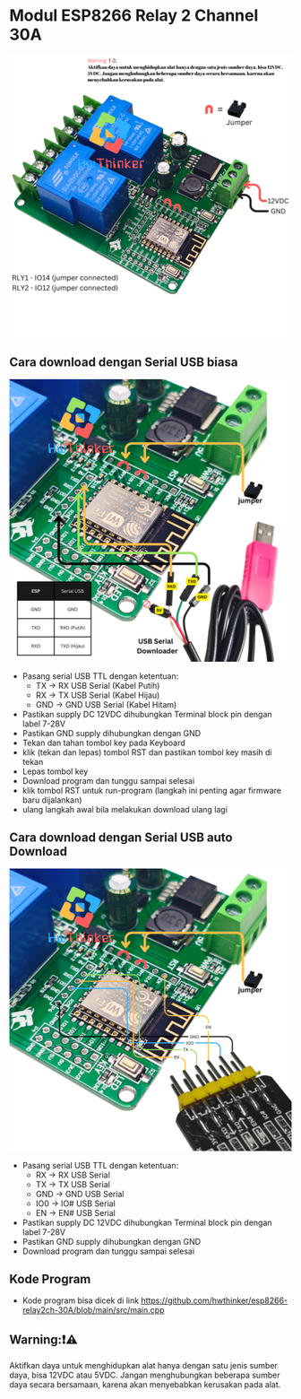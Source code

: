 # Modul ESP8266 Relay 2 Channel 30A 
![](https://github.com/hwthinker/esp8266-relay2ch-30A/blob/main/picture/1.png)


## Cara download dengan Serial USB biasa
![](https://github.com/hwthinker/ESP8266-relay2ch-30A/blob/main/picture/2.png)
- Pasang serial USB TTL dengan ketentuan: 
   - TX -> RX USB Serial (Kabel Putih)
   - RX -> TX USB Serial (Kabel Hijau)
   - GND -> GND USB Serial (Kabel Hitam)
- Pastikan supply DC 12VDC  dihubungkan Terminal block pin dengan label 7-28V
- Pastikan GND supply dihubungkan dengan GND 
- Tekan dan tahan tombol key pada Keyboard 
- klik (tekan dan lepas) tombol RST dan pastikan  tombol key masih di tekan
- Lepas tombol key
- Download program dan tunggu sampai selesai
- klik tombol RST untuk run-program (langkah ini penting agar firmware baru dijalankan)
- ulang langkah awal bila melakukan download ulang lagi


## Cara download dengan Serial USB auto Download
![](https://github.com/hwthinker/ESP8266-relay2ch-30A/blob/main/picture/3.png)
- Pasang serial USB TTL dengan ketentuan:
    - RX -> RX USB Serial  
    - TX -> TX USB Serial 
    - GND -> GND USB Serial  
    - IO0 -> IO# USB Serial 
    - EN -> EN# USB Serial
- Pastikan supply DC 12VDC  dihubungkan Terminal block pin dengan label 7-28V
- Pastikan GND supply dihubungkan dengan GND 
- Download program dan tunggu sampai selesai

## Kode Program
- Kode program bisa dicek di link https://github.com/hwthinker/esp8266-relay2ch-30A/blob/main/src/main.cpp 

## Warning:❗⚠️
Aktifkan daya untuk menghidupkan alat hanya dengan satu jenis sumber daya, bisa 12VDC atau 5VDC. Jangan menghubungkan beberapa sumber daya secara bersamaan, karena akan menyebabkan kerusakan pada alat.